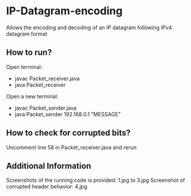# IP-Datagram-encoding
Allows the encoding and decoding of an IP datagram following IPv4 datagram format

## How to run?
Open terminal:
- javac Packet_receiver.java
- java Packet_receiver

Open a new terminal:
- javac Packet_sender.java
- java Packet_sender 192.168.0.1 "MESSAGE"

## How to check for corrupted bits?

Uncomment line 58 in Packet_receiver.java and rerun

## Additional Information
Screenshots of the running code is provided: 1.jpg to 3.jpg
Screenshot of corrupted header behavior: 4.jpg
